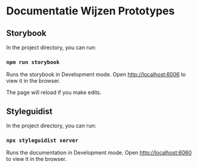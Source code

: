 # Documentatie Wijzen Prototypes

## Storybook

In the project directory, you can run:

### `npm run storybook`

Runs the storybook in Development mode.
Open [http://localhost:6006](http://localhost:6006) to view it in the browser.

The page will reload if you make edits.

## Styleguidist

In the project directory, you can run:

### `npx styleguidist server`

Runs the documentation in Development mode.
Open [http://localhost:6060](http://localhost:6060) to view it in the browser.
